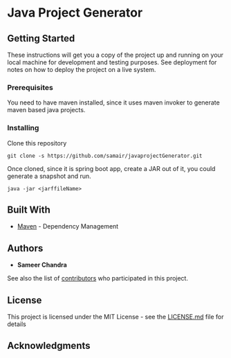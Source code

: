 # Java Project Generator

## Getting Started

These instructions will get you a copy of the project up and running on your local machine for development and testing purposes. See deployment for notes on how to deploy the project on a live system.

### Prerequisites

You need to have maven installed, since it uses maven invoker to generate maven based java projects.



### Installing

Clone this repository
```
git clone -s https://github.com/samair/javaprojectGenerator.git
```

Once cloned, since it is spring boot app, create a JAR out of it, you could generate a snapshot and run.

```
java -jar <jarffileName>
```

## Built With

* [Maven](https://maven.apache.org/) - Dependency Management


## Authors

* **Sameer Chandra** 

See also the list of [contributors](https://github.com/your/project/contributors) who participated in this project.

## License

This project is licensed under the MIT License - see the [LICENSE.md](LICENSE.md) file for details

## Acknowledgments


